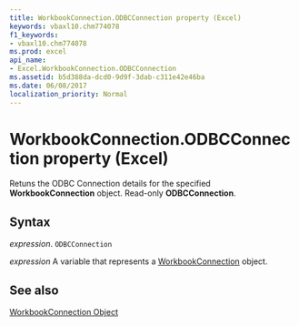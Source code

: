 ```yaml
---
title: WorkbookConnection.ODBCConnection property (Excel)
keywords: vbaxl10.chm774078
f1_keywords:
- vbaxl10.chm774078
ms.prod: excel
api_name:
- Excel.WorkbookConnection.ODBCConnection
ms.assetid: b5d388da-dcd0-9d9f-3dab-c311e42e46ba
ms.date: 06/08/2017
localization_priority: Normal
---
```



# WorkbookConnection.ODBCConnection property (Excel)

Retuns the ODBC Connection details for the specified  **WorkbookConnection** object. Read-only **ODBCConnection**.


## Syntax

_expression_. `ODBCConnection`

_expression_ A variable that represents a [WorkbookConnection](./Excel.WorkbookConnection.md) object.


## See also


[WorkbookConnection Object](Excel.WorkbookConnection.md)

